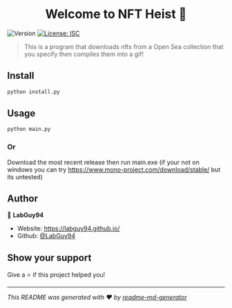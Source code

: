 <h1 align="center">Welcome to NFT Heist 👋</h1>
<p>
  <img alt="Version" src="https://img.shields.io/badge/version-1.0.0-blue.svg?cacheSeconds=2592000" />
  <a href="#" target="_blank">
    <img alt="License: ISC" src="https://img.shields.io/badge/License-ISC-yellow.svg" />
  </a>
</p>

> This is a program that downloads nfts from a Open Sea collection that you specify then compiles them into a gif!

## Install

```sh
python install.py
```

## Usage

```sh
python main.py
```

### Or

Download the most recent release then run main.exe (if your not on windows you can try https://www.mono-project.com/download/stable/ but its untested)
## Author

👤 **LabGuy94**

* Website: https://labguy94.github.io/
* Github: [@LabGuy94](https://github.com/LabGuy94)

## Show your support

Give a ⭐️ if this project helped you!

***
_This README was generated with ❤️ by [readme-md-generator](https://github.com/kefranabg/readme-md-generator)_